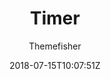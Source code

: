---
title: "Timer"
github: https://github.com/themefisher/timer-hugo
demo: https://themes.gohugo.io/theme/timer-hugo/
author: Themefisher
ssg:
  - Hugo
cms:
  - No Cms
date: 2018-07-15T10:07:51Z
github_branch: master
description: "Timer Template Hugo Version by themefisher"
---